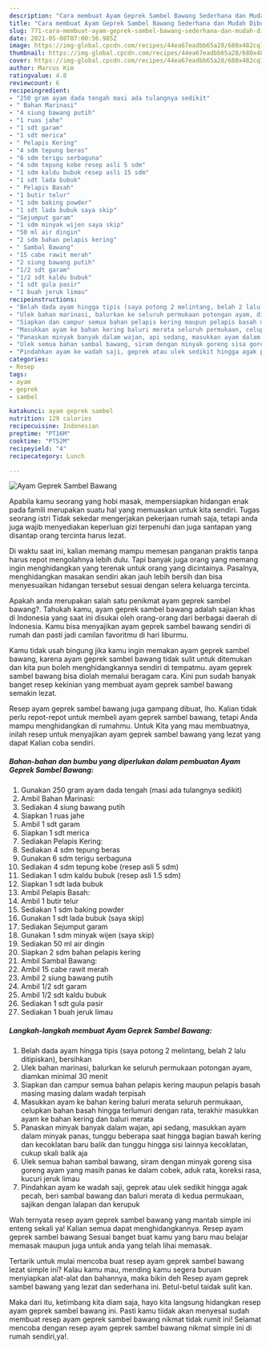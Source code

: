 ```yaml
---
description: "Cara membuat Ayam Geprek Sambel Bawang Sederhana dan Mudah Dibuat"
title: "Cara membuat Ayam Geprek Sambel Bawang Sederhana dan Mudah Dibuat"
slug: 771-cara-membuat-ayam-geprek-sambel-bawang-sederhana-dan-mudah-dibuat
date: 2021-05-08T07:00:56.985Z
image: https://img-global.cpcdn.com/recipes/44ea67eadbb65a28/680x482cq70/ayam-geprek-sambel-bawang-foto-resep-utama.jpg
thumbnail: https://img-global.cpcdn.com/recipes/44ea67eadbb65a28/680x482cq70/ayam-geprek-sambel-bawang-foto-resep-utama.jpg
cover: https://img-global.cpcdn.com/recipes/44ea67eadbb65a28/680x482cq70/ayam-geprek-sambel-bawang-foto-resep-utama.jpg
author: Marcus Kim
ratingvalue: 4.8
reviewcount: 6
recipeingredient:
- "250 gram ayam dada tengah masi ada tulangnya sedikit"
- " Bahan Marinasi"
- "4 siung bawang putih"
- "1 ruas jahe"
- "1 sdt garam"
- "1 sdt merica"
- " Pelapis Kering"
- "4 sdm tepung beras"
- "6 sdm terigu serbaguna"
- "4 sdm tepung kobe resep asli 5 sdm"
- "1 sdm kaldu bubuk resep asli 15 sdm"
- "1 sdt lada bubuk"
- " Pelapis Basah"
- "1 butir telur"
- "1 sdm baking powder"
- "1 sdt lada bubuk saya skip"
- "Sejumput garam"
- "1 sdm minyak wijen saya skip"
- "50 ml air dingin"
- "2 sdm bahan pelapis kering"
- " Sambal Bawang"
- "15 cabe rawit merah"
- "2 siung bawang putih"
- "1/2 sdt garam"
- "1/2 sdt kaldu bubuk"
- "1 sdt gula pasir"
- "1 buah jeruk limau"
recipeinstructions:
- "Belah dada ayam hingga tipis (saya potong 2 melintang, belah 2 lalu ditipiskan), bersihkan"
- "Ulek bahan marinasi, balurkan ke seluruh permukaan potongan ayam, diamkan minimal 30 menit"
- "Siapkan dan campur semua bahan pelapis kering maupun pelapis basah masing masing dalam wadah terpisah"
- "Masukkan ayam ke bahan kering baluri merata seluruh permukaan, celupkan bahan basah hingga terlumuri dengan rata, terakhir masukkan ayam ke bahan kering dan baluri merata"
- "Panaskan minyak banyak dalam wajan, api sedang, masukkan ayam dalam minyak panas, tunggu beberapa saat hingga bagian bawah kering dan kecoklatan baru balik dan tunggu hingga sisi lainnya kecoklatan, cukup skali balik aja"
- "Ulek semua bahan sambal bawang, siram dengan minyak goreng sisa goreng ayam yang masih panas ke dalam cobek, aduk rata, koreksi rasa, kucuri jeruk limau"
- "Pindahkan ayam ke wadah saji, geprek atau ulek sedikit hingga agak pecah, beri sambal bawang dan baluri merata di kedua permukaan, sajikan dengan lalapan dan kerupuk"
categories:
- Resep
tags:
- ayam
- geprek
- sambel

katakunci: ayam geprek sambel 
nutrition: 129 calories
recipecuisine: Indonesian
preptime: "PT16M"
cooktime: "PT52M"
recipeyield: "4"
recipecategory: Lunch

---
```



![Ayam Geprek Sambel Bawang](https://img-global.cpcdn.com/recipes/44ea67eadbb65a28/680x482cq70/ayam-geprek-sambel-bawang-foto-resep-utama.jpg)

Apabila kamu seorang yang hobi masak, mempersiapkan hidangan enak pada famili merupakan suatu hal yang memuaskan untuk kita sendiri. Tugas seorang istri Tidak sekedar mengerjakan pekerjaan rumah saja, tetapi anda juga wajib menyediakan keperluan gizi terpenuhi dan juga santapan yang disantap orang tercinta harus lezat.

Di waktu  saat ini, kalian memang mampu memesan panganan praktis tanpa harus repot mengolahnya lebih dulu. Tapi banyak juga orang yang memang ingin menghidangkan yang terenak untuk orang yang dicintainya. Pasalnya, menghidangkan masakan sendiri akan jauh lebih bersih dan bisa menyesuaikan hidangan tersebut sesuai dengan selera keluarga tercinta. 



Apakah anda merupakan salah satu penikmat ayam geprek sambel bawang?. Tahukah kamu, ayam geprek sambel bawang adalah sajian khas di Indonesia yang saat ini disukai oleh orang-orang dari berbagai daerah di Indonesia. Kamu bisa menyajikan ayam geprek sambel bawang sendiri di rumah dan pasti jadi camilan favoritmu di hari liburmu.

Kamu tidak usah bingung jika kamu ingin memakan ayam geprek sambel bawang, karena ayam geprek sambel bawang tidak sulit untuk ditemukan dan kita pun boleh menghidangkannya sendiri di tempatmu. ayam geprek sambel bawang bisa diolah memalui beragam cara. Kini pun sudah banyak banget resep kekinian yang membuat ayam geprek sambel bawang semakin lezat.

Resep ayam geprek sambel bawang juga gampang dibuat, lho. Kalian tidak perlu repot-repot untuk membeli ayam geprek sambel bawang, tetapi Anda mampu menghidangkan di rumahmu. Untuk Kita yang mau membuatnya, inilah resep untuk menyajikan ayam geprek sambel bawang yang lezat yang dapat Kalian coba sendiri.

<!--inarticleads1-->

##### Bahan-bahan dan bumbu yang diperlukan dalam pembuatan Ayam Geprek Sambel Bawang:

1. Gunakan 250 gram ayam dada tengah (masi ada tulangnya sedikit)
1. Ambil  Bahan Marinasi:
1. Sediakan 4 siung bawang putih
1. Siapkan 1 ruas jahe
1. Ambil 1 sdt garam
1. Siapkan 1 sdt merica
1. Sediakan  Pelapis Kering:
1. Sediakan 4 sdm tepung beras
1. Gunakan 6 sdm terigu serbaguna
1. Sediakan 4 sdm tepung kobe (resep asli 5 sdm)
1. Sediakan 1 sdm kaldu bubuk (resep asli 1.5 sdm)
1. Siapkan 1 sdt lada bubuk
1. Ambil  Pelapis Basah:
1. Ambil 1 butir telur
1. Sediakan 1 sdm baking powder
1. Gunakan 1 sdt lada bubuk (saya skip)
1. Sediakan Sejumput garam
1. Gunakan 1 sdm minyak wijen (saya skip)
1. Sediakan 50 ml air dingin
1. Siapkan 2 sdm bahan pelapis kering
1. Ambil  Sambal Bawang:
1. Ambil 15 cabe rawit merah
1. Ambil 2 siung bawang putih
1. Ambil 1/2 sdt garam
1. Ambil 1/2 sdt kaldu bubuk
1. Sediakan 1 sdt gula pasir
1. Sediakan 1 buah jeruk limau




<!--inarticleads2-->

##### Langkah-langkah membuat Ayam Geprek Sambel Bawang:

1. Belah dada ayam hingga tipis (saya potong 2 melintang, belah 2 lalu ditipiskan), bersihkan
1. Ulek bahan marinasi, balurkan ke seluruh permukaan potongan ayam, diamkan minimal 30 menit
1. Siapkan dan campur semua bahan pelapis kering maupun pelapis basah masing masing dalam wadah terpisah
1. Masukkan ayam ke bahan kering baluri merata seluruh permukaan, celupkan bahan basah hingga terlumuri dengan rata, terakhir masukkan ayam ke bahan kering dan baluri merata
1. Panaskan minyak banyak dalam wajan, api sedang, masukkan ayam dalam minyak panas, tunggu beberapa saat hingga bagian bawah kering dan kecoklatan baru balik dan tunggu hingga sisi lainnya kecoklatan, cukup skali balik aja
1. Ulek semua bahan sambal bawang, siram dengan minyak goreng sisa goreng ayam yang masih panas ke dalam cobek, aduk rata, koreksi rasa, kucuri jeruk limau
1. Pindahkan ayam ke wadah saji, geprek atau ulek sedikit hingga agak pecah, beri sambal bawang dan baluri merata di kedua permukaan, sajikan dengan lalapan dan kerupuk




Wah ternyata resep ayam geprek sambel bawang yang mantab simple ini enteng sekali ya! Kalian semua dapat menghidangkannya. Resep ayam geprek sambel bawang Sesuai banget buat kamu yang baru mau belajar memasak maupun juga untuk anda yang telah lihai memasak.

Tertarik untuk mulai mencoba buat resep ayam geprek sambel bawang lezat simple ini? Kalau kamu mau, mending kamu segera buruan menyiapkan alat-alat dan bahannya, maka bikin deh Resep ayam geprek sambel bawang yang lezat dan sederhana ini. Betul-betul taidak sulit kan. 

Maka dari itu, ketimbang kita diam saja, hayo kita langsung hidangkan resep ayam geprek sambel bawang ini. Pasti kamu tiidak akan menyesal sudah membuat resep ayam geprek sambel bawang nikmat tidak rumit ini! Selamat mencoba dengan resep ayam geprek sambel bawang nikmat simple ini di rumah sendiri,ya!.

